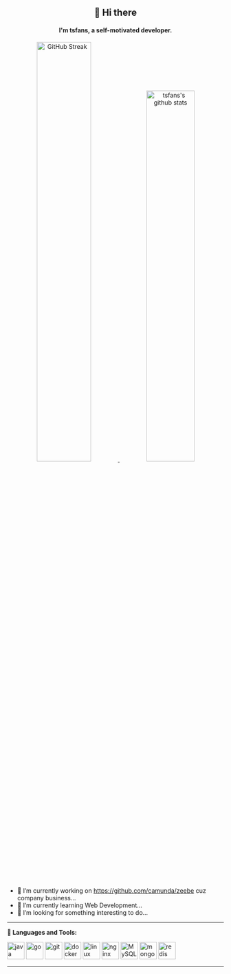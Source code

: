 <div align="center">
	<h2>👋 Hi there</h2>
	<h4>I'm tsfans, a self-motivated developer.</h4>
   	<a href="#">
		<img src="https://github-readme-streak-stats.herokuapp.com/?user=tsfans"
			alt="GitHub Streak" width="50%" />
	</a>   
   	<a href="#">
		<img src="https://github-readme-stats.vercel.app/api?username=tsfans&show_icons=true&theme=buefy"
			alt="tsfans's github stats" width="47%" />
	</a>
</div>

- 🔭 I’m currently working on https://github.com/camunda/zeebe cuz company business...
- 🌱 I’m currently learning Web Development...
- 🤔 I’m looking for something interesting to do...



---

**🌈 Languages and Tools:**

<p>
<img src="https://www.vectorlogo.zone/logos/java/java-icon.svg" alt="java" width="40" height="40"/>
<img src="https://www.vectorlogo.zone/logos/golang/golang-official.svg" alt="go" width="40" height="40"/>
<img src="https://www.vectorlogo.zone/logos/git-scm/git-scm-icon.svg" alt="git" width="40" height="40"/>
<img src="https://www.vectorlogo.zone/logos/docker/docker-icon.svg" alt="docker" width="40" height="40"/>
<img src="https://www.vectorlogo.zone/logos/linux/linux-icon.svg" alt="linux" width="40" height="40"/>
<img src="https://www.vectorlogo.zone/logos/nginx/nginx-icon.svg" alt="nginx" width="40" height="40"/>
<img src="https://cdn.jsdelivr.net/gh/devicons/devicon/icons/mysql/mysql-original.svg" alt="MySQL" width="40" height="40"/>
<img src="https://www.vectorlogo.zone/logos/mongodb/mongodb-icon.svg" alt="mongo" width="40" height="40"/>
<img src="https://cdn.jsdelivr.net/gh/devicons/devicon@master/icons/redis/redis-original.svg" alt="redis" width="40" height="40"/>
</p>

---
